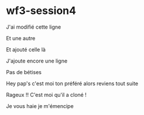 # wf3-session4

J'ai modifié cette ligne

Et une autre 

Et ajouté celle là

J'ajoute encore une ligne

Pas de bétises

Hey pap's c'est moi ton préféré alors reviens tout suite

Rageux !! C'est moi qu'il a cloné !

Je vous haie je m'émencipe
